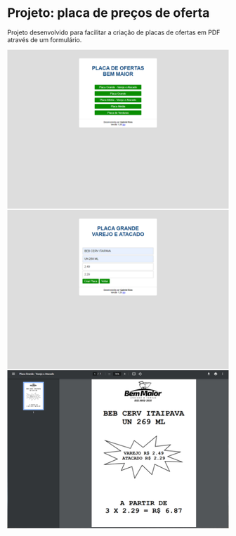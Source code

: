 # Projeto: placa de preços de oferta
Projeto desenvolvido para facilitar a criação de placas de ofertas em PDF através de um formulário.

![Alt text](./files/index.png?raw=true "Index")
![Alt text](./files/placa_grande.png?raw=true "Placa Grande")
![Alt text](./files/placa_grande_pdf.png?raw=true "Placa Grande em PDF")